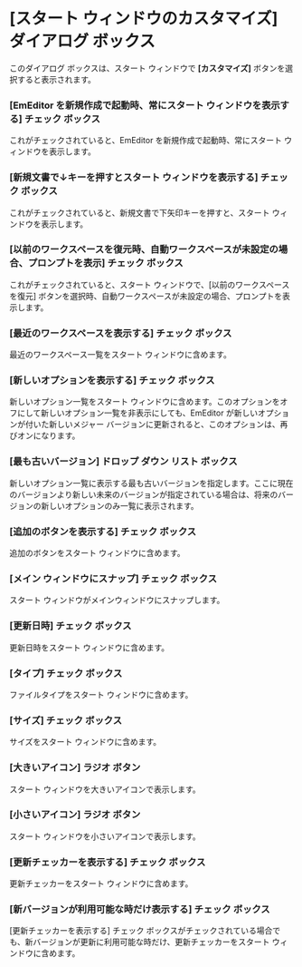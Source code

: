 # \[スタート ウィンドウのカスタマイズ\] ダイアログ ボックス

このダイアログ ボックスは、スタート ウィンドウで **\[カスタマイズ\]** ボタンを選択すると表示されます。

### \[EmEditor を新規作成で起動時、常にスタート ウィンドウを表示する\] チェック ボックス

これがチェックされていると、EmEditor を新規作成で起動時、常にスタート ウィンドウを表示します。

### \[新規文書で↓キーを押すとスタート ウィンドウを表示する\] チェック ボックス

これがチェックされていると、新規文書で下矢印キーを押すと、スタート ウィンドウを表示します。

### \[以前のワークスペースを復元時、自動ワークスペースが未設定の場合、プロンプトを表示\] チェック ボックス

これがチェックされていると、スタート ウィンドウで、\[以前のワークスペースを復元\] ボタンを選択時、自動ワークスペースが未設定の場合、プロンプトを表示します。

### \[最近のワークスペースを表示する\] チェック ボックス

最近のワークスペース一覧をスタート ウィンドウに含めます。

### \[新しいオプションを表示する\] チェック ボックス

新しいオプション一覧をスタート ウィンドウに含めます。このオプションをオフにして新しいオプション一覧を非表示にしても、EmEditor が新しいオプションが付いた新しいメジャー バージョンに更新されると、このオプションは、再びオンになります。

### \[最も古いバージョン\] ドロップ ダウン リスト ボックス

新しいオプション一覧に表示する最も古いバージョンを指定します。ここに現在のバージョンより新しい未来のバージョンが指定されている場合は、将来のバージョンの新しいオプションのみ一覧に表示されます。

### \[追加のボタンを表示する\] チェック ボックス

追加のボタンをスタート ウィンドウに含めます。

### \[メイン ウィンドウにスナップ\] チェック ボックス

スタート ウィンドウがメインウィンドウにスナップします。

### \[更新日時\] チェック ボックス

更新日時をスタート ウィンドウに含めます。

### \[タイプ\] チェック ボックス

ファイルタイプをスタート ウィンドウに含めます。

### \[サイズ\] チェック ボックス

サイズをスタート ウィンドウに含めます。

### \[大きいアイコン\] ラジオ ボタン

スタート ウィンドウを大きいアイコンで表示します。

### \[小さいアイコン\] ラジオ ボタン

スタート ウィンドウを小さいアイコンで表示します。

### \[更新チェッカーを表示する\] チェック ボックス

更新チェッカーをスタート ウィンドウに含めます。

### \[新バージョンが利用可能な時だけ表示する\] チェック ボックス

\[更新チェッカーを表示する\] チェック ボックスがチェックされている場合でも、新バージョンが更新に利用可能な時だけ、更新チェッカーをスタート ウィンドウに含めます。

